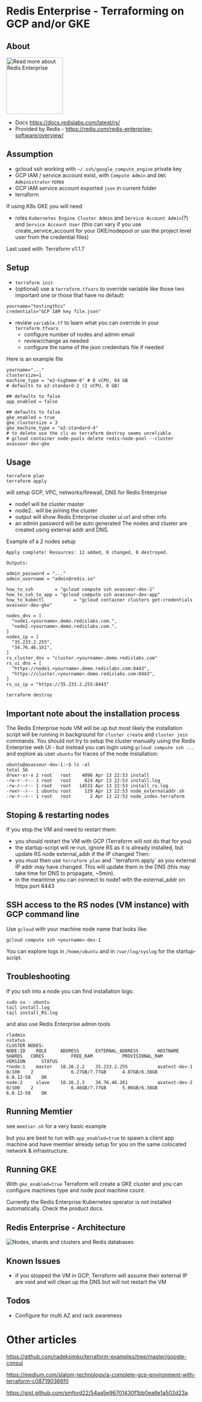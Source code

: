 # Redis Enterprise - Terraforming on GCP and/or GKE

## About

<img width=150
    src="https://redislabs.com/wp-content/themes/wpx/assets/images/logo-redis.svg"
    alt="Read more about Redis Enterprise" />
- Docs https://docs.redislabs.com/latest/rs/
- Provided by Redis - https://redis.com/redis-enterprise-software/overview/


## Assumption

- gcloud ssh working with `~/.ssh/google_compute_engine` private key
- GCP IAM / service account exist, with `Compute Admin` and `DNS Administrator` roles
- GCP IAM service account exported `json` in current folder
- terraform

If using K8s GKE you will need
- roles `Kubernetes Engine Cluster Admin` and `Service Account Admin`(?) and `Service Account User`
(this can vary if you use create_service_account for your GKE/nodepool or use the project level user from the credential files)

Last used with: Terraform v1.1.7

## Setup

- `terraform init`
- (optional) use a `terraform.tfvars` to override variable like those two important one or those that have no default:
```
yourname="testingthis"
credentials="GCP IAM key file.json"
```
- review `variable.tf` to learn what you can override in your `terraform.tfvars`
    - configure number of nodes and admin email
    - review/change as needed
    - configure the name of the json credentials file if needed

Here is an example file
```
yourname="..."
clustersize=1
machine_type = "e2-highmem-8" # 8 vCPU, 64 GB
# defaults to e2-standard-2 (2 vCPU, 8 GB)

## defaults to false
app_enabled = false

## defaults to false
gke_enabled = true
gke_clustersize = 3
gke_machine_type = "e2-standard-4"
# to delete use the cli as terraform destroy seems unreliable
# gcloud container node-pools delete redis-node-pool --cluster avasseur-dev-gke
```


## Usage

```
terraform plan
terraform apply
```
will setup GCP, VPC, networks/firewall, DNS for Redis Enterprise
- node1 will be cluster master
- node2.. will be joining the cluster
- output will show Redis Enterprise cluster ui url and other info
- an admin password will be auto generated
The nodes and cluster are created using external addr and DNS.

Example of a 2 nodes setup
```
Apply complete! Resources: 12 added, 0 changed, 0 destroyed.

Outputs:

admin_password = "..."
admin_username = "admin@redis.io"

how_to_ssh        = "gcloud compute ssh avasseur-dev-1"
how_to_ssh_to_app = "gcloud compute ssh avasseur-dev-app"
how_to_kubectl           = "gcloud container clusters get-credentials avasseur-dev-gke"

nodes_dns = [
  "node1.<yourname>.demo.redislabs.com.",
  "node2.<yourname>.demo.redislabs.com.",
]
nodes_ip = [
  "35.233.2.255",
  "34.76.46.161",
]
rs_cluster_dns = "cluster.<yourname>.demo.redislabs.com"
rs_ui_dns = [
  "https://node1.<yourname>.demo.redislabs.com:8443",
  "https://cluster.<yourname>.demo.redislabs.com:8443",
]
rs_ui_ip = "https://35.233.2.255:8443"
```

```
terraform destroy
```

## Important note about the installation process

The Redis Enterprise node VM will be up but most likely the installation script will be running in background for `cluster create` and `cluster join` commands.
You should not try to setup the cluster manually using the Redis Enterprise web UI - but instead you can login using `gcloud compute ssh ...` and explore as user `ubuntu` for traces of the node installation:
```
ubuntu@avasseur-dev-1:~$ ls -al
total 56
drwxr-xr-x 2 root   root    4096 Apr 13 22:53 install
-rw-r--r-- 1 root   root     624 Apr 13 22:53 install.log
-rw-r--r-- 1 root   root   14532 Apr 13 22:53 install_rs.log
-rwxr--r-- 1 ubuntu root     129 Apr 13 22:53 node_externaladdr.sh
-rw-r--r-- 1 root   root       2 Apr 13 22:53 node_index.terraform
```


## Stoping & restarting nodes

If you stop the VM and need to restart them:
- you should restart the VM with GCP (Terraform will not do that for you)
- the startup-script will re-run, ignore RS as it is already installed, but update RS node external_addr if the IP changed
Then:
- you must then use `terraform plan` and ``terraform apply` as you external IP addr may have changed. This will update them in the DNS (this may take time for DNS to propagate, ~5min).
- in the meantime you can connect to node1 with the external_addr on https port 8443


## SSH access to the RS nodes (VM instance) with GCP command line

Use `gcloud` with your machine node name that looks like:
```
gcloud compute ssh <yourname>-dev-1
```
You can explore logs in `/home/ubuntu` and in `/var/log/syslog` for the startup-script.

## Troubleshooting

If you ssh into a node you can find installation logs:
```
sudo su - ubuntu
tail install.log
tail install_RS.log
```
and also use Redis Enterprise admin tools
```
rladmin
>status
CLUSTER NODES:
NODE:ID    ROLE     ADDRESS      EXTERNAL_ADDRESS       HOSTNAME           SHARDS   CORES          FREE_RAM           PROVISIONAL_RAM       VERSION      STATUS
*node:1    master   10.26.2.2    35.233.2.255           avatest-dev-1      0/100    2              6.27GB/7.77GB      4.87GB/6.38GB         6.0.12-58    OK
node:2     slave    10.26.2.3    34.76.46.161           avatest-dev-2      0/100    2              6.46GB/7.77GB      5.06GB/6.38GB         6.0.12-58    OK
```

## Running Memtier

see `memtier.sh` for a very basic example

but you are best to run with `app_enabled=true` to spawn a client app machine and have memtier already setup for you on the same colocated network & infrastructure.

## Running GKE

With `gke_enabled=true` Terraform will create a GKE cluster and you can configure machines type and node pool machine count.

Currently the Redis Enterprise Kubernetes operator is not installed automatically. Check the product docs.


## Redis Enterprise - Architecture

![Nodes, shards and clusters and Redis databases](https://redislabs.com/wp-content/uploads/2019/06/blog-volkov-20190625-1-v5.png)

## Known Issues

- if you stopped the VM in GCP, Terraform will assume their external IP are void and will clean up the DNS but will not restart the VM

## Todos

- Configure for multi AZ and rack awareness


# Other articles

https://github.com/radeksimko/terraform-examples/tree/master/google-consul

https://medium.com/slalom-technology/a-complete-gcp-environment-with-terraform-c087190366f0

https://gist.github.com/smford22/54aa5e96701430f1bb0ea6e1a502d23a

